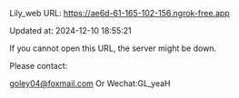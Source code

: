 Lily_web URL: https://ae6d-61-165-102-156.ngrok-free.app

Updated at: 2024-12-10 18:55:21

If you cannot open this URL, the server might be down.

Please contact: 

goley04@foxmail.com Or Wechat:GL_yeaH